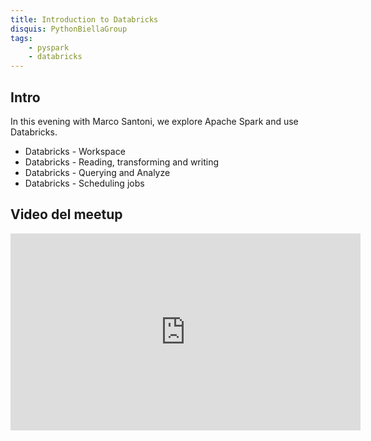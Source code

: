 ```yaml
---
title: Introduction to Databricks
disquis: PythonBiellaGroup
tags:
    - pyspark
    - databricks
---
```


## Intro

In this evening with Marco Santoni, we explore Apache Spark and use Databricks.

* Databricks - Workspace
* Databricks - Reading, transforming and writing
* Databricks - Querying and Analyze
* Databricks - Scheduling jobs

## Video del meetup
<iframe width="560" height="315" src="https://www.youtube.com/embed/m0OiFDBJ0Rw?si=uNkyn5fjq6fsKPHz" title="YouTube video player" frameborder="0" allow="accelerometer; autoplay; clipboard-write; encrypted-media; gyroscope; picture-in-picture; web-share" allowfullscreen></iframe>